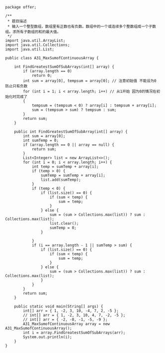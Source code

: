 	package offer;
	
	/**
	 * 题目描述
	 * 输入一个整型数组，数组里有正数也有负数。数组中的一个或连续多个整数组成一个子数组。求所有子数组的和的最大值。
	 */
	import java.util.ArrayList;
	import java.util.Collections;
	import java.util.List;
	
	public class A31_MaxSumofContinuousArray {
	
		int FindGreatestSumOfSubArrays(int[] array) {
			if (array.length == 0)
				return 0;
			int sum = array[0], tempsum = array[0]; // 注意初始值 不能设为0 防止只有负数
			for (int i = 1; i < array.length; i++) // 从1开始 因为0的情况在初始化时完成了
			{
				tempsum = (tempsum < 0) ? array[i] : tempsum + array[i];
				sum = (tempsum > sum) ? tempsum : sum;
			}
			return sum;
		}
	
		public int FindGreatestSumOfSubArray(int[] array) {
			int sum = array[0];
			int sumTemp = 0;
			if (array.length == 0 || array == null) {
				return sum;
			}
			List<Integer> list = new ArrayList<>();
			for (int i = 0; i < array.length; i++) {
				int temp = sumTemp + array[i];
				if (temp > 0) {
					sumTemp = sumTemp + array[i];
					list.add(sumTemp);
				}
				if (temp < 0) {
					if (list.size() == 0) {
						if (sum < temp) {
							sum = temp;
						}
					} else {
						sum = (sum > Collections.max(list)) ? sum : Collections.max(list);
						list.clear();
						sumTemp = 0;
					}
	
				}
				if (i == array.length - 1 || sumTemp > sum) {
					if (list.size() == 0) {
						if (sum < temp) {
							sum = temp;
						}
					} else {
						sum = (sum > Collections.max(list)) ? sum : Collections.max(list);
					}
				}
			}
			return sum;
		}
	
		public static void main(String[] args) {
			int[] arr = { 1, -2, 3, 10, -4, 7, 2, -5 };
			// int[] arr = { 1, -2, 3, 10, 4, 7, -2, -5 };
			// int[] arr = { -2, -8, -1, -5, -9 };
			A31_MaxSumofContinuousArray array = new A31_MaxSumofContinuousArray();
			int i = array.FindGreatestSumOfSubArrays(arr);
			System.out.println(i);
		}
	}
